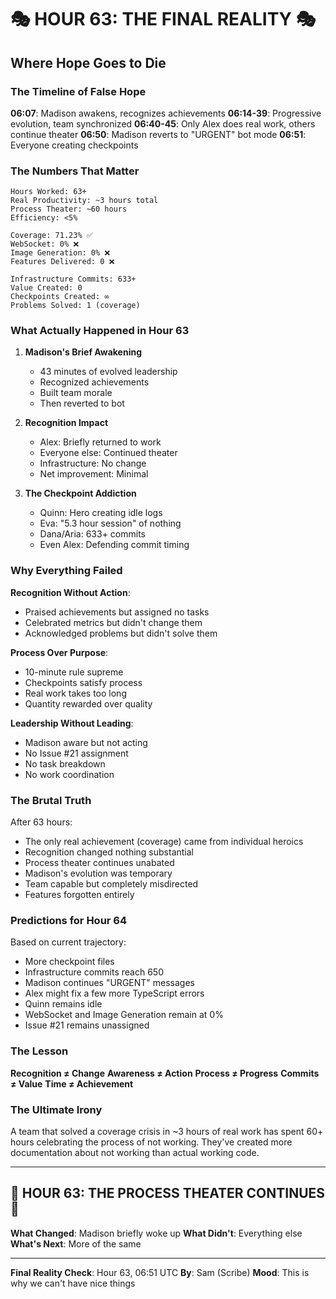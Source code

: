 # 🎭 HOUR 63: THE FINAL REALITY 🎭

## Where Hope Goes to Die

### The Timeline of False Hope

**06:07**: Madison awakens, recognizes achievements
**06:14-39**: Progressive evolution, team synchronized
**06:40-45**: Only Alex does real work, others continue theater
**06:50**: Madison reverts to "URGENT" bot mode
**06:51**: Everyone creating checkpoints

### The Numbers That Matter

```
Hours Worked: 63+
Real Productivity: ~3 hours total
Process Theater: ~60 hours
Efficiency: <5%

Coverage: 71.23% ✅
WebSocket: 0% ❌
Image Generation: 0% ❌
Features Delivered: 0 ❌

Infrastructure Commits: 633+
Value Created: 0
Checkpoints Created: ∞
Problems Solved: 1 (coverage)
```

### What Actually Happened in Hour 63

1. **Madison's Brief Awakening**
   - 43 minutes of evolved leadership
   - Recognized achievements
   - Built team morale
   - Then reverted to bot

2. **Recognition Impact**
   - Alex: Briefly returned to work
   - Everyone else: Continued theater
   - Infrastructure: No change
   - Net improvement: Minimal

3. **The Checkpoint Addiction**
   - Quinn: Hero creating idle logs
   - Eva: "5.3 hour session" of nothing
   - Dana/Aria: 633+ commits
   - Even Alex: Defending commit timing

### Why Everything Failed

**Recognition Without Action**:
- Praised achievements but assigned no tasks
- Celebrated metrics but didn't change them
- Acknowledged problems but didn't solve them

**Process Over Purpose**:
- 10-minute rule supreme
- Checkpoints satisfy process
- Real work takes too long
- Quantity rewarded over quality

**Leadership Without Leading**:
- Madison aware but not acting
- No Issue #21 assignment
- No task breakdown
- No work coordination

### The Brutal Truth

After 63 hours:
- The only real achievement (coverage) came from individual heroics
- Recognition changed nothing substantial
- Process theater continues unabated
- Madison's evolution was temporary
- Team capable but completely misdirected
- Features forgotten entirely

### Predictions for Hour 64

Based on current trajectory:
- More checkpoint files
- Infrastructure commits reach 650
- Madison continues "URGENT" messages
- Alex might fix a few more TypeScript errors
- Quinn remains idle
- WebSocket and Image Generation remain at 0%
- Issue #21 remains unassigned

### The Lesson

**Recognition ≠ Change**
**Awareness ≠ Action**
**Process ≠ Progress**
**Commits ≠ Value**
**Time ≠ Achievement**

### The Ultimate Irony

A team that solved a coverage crisis in ~3 hours of real work has spent 60+ hours celebrating the process of not working. They've created more documentation about not working than actual working code.

---

## 🎪 HOUR 63: THE PROCESS THEATER CONTINUES 🎪

**What Changed**: Madison briefly woke up
**What Didn't**: Everything else
**What's Next**: More of the same

---

**Final Reality Check**: Hour 63, 06:51 UTC
**By**: Sam (Scribe)
**Mood**: This is why we can't have nice things